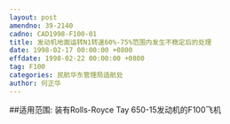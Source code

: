 ```yaml
---
layout: post
amendno: 39-2140
cadno: CAD1998-F100-01
title: 发动机地面运转N1转速60%-75%范围内发生不稳定后的处理
date: 1998-02-17 00:00:00 +0800
effdate: 1998-02-22 00:00:00 +0800
tag: F100
categories: 民航华东管理局适航处
author: 何正华
---
```


##适用范围:
装有Rolls-Royce Tay 650-15发动机的F100飞机

